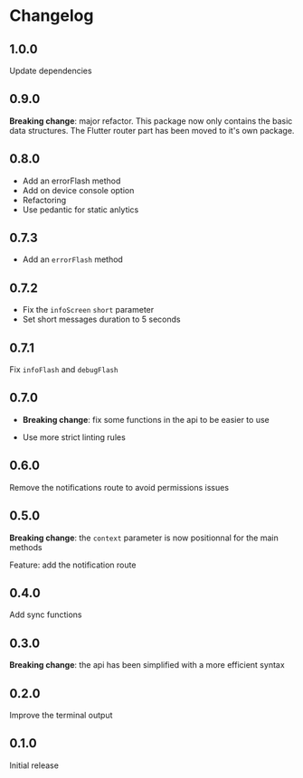 # Changelog

## 1.0.0

Update dependencies

## 0.9.0

**Breaking change**: major refactor. This package now only contains the basic data structures.
The Flutter router part has been moved to it's own package.

## 0.8.0

- Add an errorFlash method
- Add on device console option
- Refactoring
- Use pedantic for static anlytics

## 0.7.3

- Add an `errorFlash` method

## 0.7.2

- Fix the `infoScreen` `short` parameter
- Set short messages duration to 5 seconds

## 0.7.1

Fix `infoFlash` and `debugFlash`

## 0.7.0

- **Breaking change**: fix some functions in the api to be easier to use

- Use more strict linting rules

## 0.6.0

Remove the notifications route to avoid permissions issues

## 0.5.0

**Breaking change**: the `context` parameter is now positionnal for the main methods

Feature: add the notification route

## 0.4.0

Add sync functions

## 0.3.0

**Breaking change**: the api has been simplified with a more efficient syntax

## 0.2.0

Improve the terminal output

## 0.1.0

Initial release